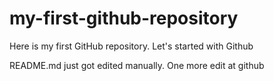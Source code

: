 # my-first-github-repository
Here is my first GitHub repository. Let's started with Github

README.md just got edited manually. One more edit at github
